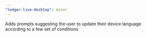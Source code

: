 ```yaml
---
"ledger-live-desktop": minor
---
```


Adds prompts suggesting the user to update their device language according to a few set of conditions
